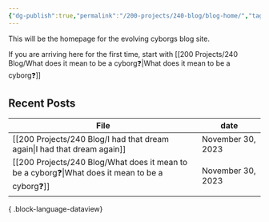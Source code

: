 ```yaml
---
{"dg-publish":true,"permalink":"/200-projects/240-blog/blog-home/","tags":["gardenEntry"]}
---
```


This will be the homepage for the evolving cyborgs blog site.

If you are arriving here for the first time, start with [[200 Projects/240 Blog/What does it mean to be a cyborg❓\|What does it mean to be a cyborg❓]]

## Recent Posts

| File                                                                                              | date              |
| ------------------------------------------------------------------------------------------------- | ----------------- |
| [[200 Projects/240 Blog/I had that dream again\|I had that dream again]]                       | November 30, 2023 |
| [[200 Projects/240 Blog/What does it mean to be a cyborg❓\|What does it mean to be a cyborg❓]] | November 30, 2023 |

{ .block-language-dataview}
